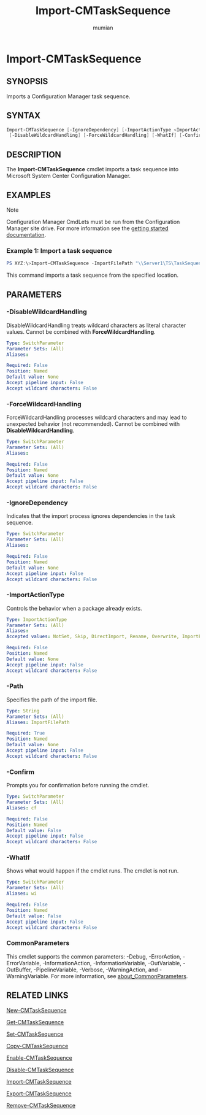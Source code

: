 ﻿---
title: Import-CMTaskSequence
titleSuffix: Configuration Manager
description: Imports a Configuration Manager task sequence.
ms.date: 11/30/2018
ms.prod: configuration-manager
ms.technology: configmgr-other
ms.topic: reference
author: mumian
ms.author: jgao
manager: dougeby

external help file: AdminUI.PS.AppMan.dll-Help.xml
---

# Import-CMTaskSequence

## SYNOPSIS

Imports a Configuration Manager task sequence.

## SYNTAX

```powershell
Import-CMTaskSequence [-IgnoreDependency] [-ImportActionType <ImportActionType>] -Path <String>
 [-DisableWildcardHandling] [-ForceWildcardHandling] [-WhatIf] [-Confirm] [<CommonParameters>]
```

## DESCRIPTION

The **Import-CMTaskSequence** cmdlet imports a task sequence into Microsoft System Center Configuration Manager.

## EXAMPLES

> [!NOTE]
> Configuration Manager CmdLets must be run from the Configuration Manager site drive.  For more information see the [getting started documentation](https://docs.microsoft.com/en-us/powershell/sccm/overview).


### Example 1: Import a task sequence

```powershell
PS XYZ:\>Import-CMTaskSequence -ImportFilePath "\\Server1\TS\TaskSequence.zip"
```

This command imports a task sequence from the specified location.

## PARAMETERS

### -DisableWildcardHandling

DisableWildcardHandling treats wildcard characters as literal character values. Cannot be combined with **ForceWildcardHandling**.

```yaml
Type: SwitchParameter
Parameter Sets: (All)
Aliases: 

Required: False
Position: Named
Default value: None
Accept pipeline input: False
Accept wildcard characters: False
```

### -ForceWildcardHandling

ForceWildcardHandling processes wildcard characters and may lead to unexpected behavior (not recommended). Cannot be combined with **DisableWildcardHandling**.

```yaml
Type: SwitchParameter
Parameter Sets: (All)
Aliases: 

Required: False
Position: Named
Default value: None
Accept pipeline input: False
Accept wildcard characters: False
```

### -IgnoreDependency

Indicates that the import process ignores dependencies in the task sequence.

```yaml
Type: SwitchParameter
Parameter Sets: (All)
Aliases: 

Required: False
Position: Named
Default value: None
Accept pipeline input: False
Accept wildcard characters: False
```

### -ImportActionType

Controls the behavior when a package already exists.

```yaml
Type: ImportActionType
Parameter Sets: (All)
Aliases: 
Accepted values: NotSet, Skip, DirectImport, Rename, Overwrite, ImportFail, IgnoreDependencyFailure, AppendDriverCategories, OverwriteIgnoreDependencyFailure

Required: False
Position: Named
Default value: None
Accept pipeline input: False
Accept wildcard characters: False
```

### -Path

Specifies the path of the import file.

```yaml
Type: String
Parameter Sets: (All)
Aliases: ImportFilePath

Required: True
Position: Named
Default value: None
Accept pipeline input: False
Accept wildcard characters: False
```

### -Confirm

Prompts you for confirmation before running the cmdlet.

```yaml
Type: SwitchParameter
Parameter Sets: (All)
Aliases: cf

Required: False
Position: Named
Default value: False
Accept pipeline input: False
Accept wildcard characters: False
```

### -WhatIf

Shows what would happen if the cmdlet runs.
The cmdlet is not run.

```yaml
Type: SwitchParameter
Parameter Sets: (All)
Aliases: wi

Required: False
Position: Named
Default value: False
Accept pipeline input: False
Accept wildcard characters: False
```

### CommonParameters

This cmdlet supports the common parameters: -Debug, -ErrorAction, -ErrorVariable, -InformationAction, -InformationVariable, -OutVariable, -OutBuffer, -PipelineVariable, -Verbose, -WarningAction, and -WarningVariable. For more information, see [about_CommonParameters](http://go.microsoft.com/fwlink/?LinkID=113216).

## RELATED LINKS

[New-CMTaskSequence](Get-CMTaskSequence.md)

[Get-CMTaskSequence](Get-CMTaskSequence.md)

[Set-CMTaskSequence](Set-CMTaskSequence.md)

[Copy-CMTaskSequence](Copy-CMTaskSequence.md)

[Enable-CMTaskSequence](Enable-CMTaskSequence.md)

[Disable-CMTaskSequence](Disable-CMTaskSequence.md)

[Import-CMTaskSequence](Import-CMTaskSequence.md)

[Export-CMTaskSequence](Export-CMTaskSequence.md)

[Remove-CMTaskSequence](Remove-CMTaskSequence.md)
